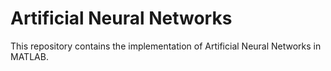 # Artificial Neural Networks
This repository contains the implementation of Artificial Neural Networks in MATLAB.
